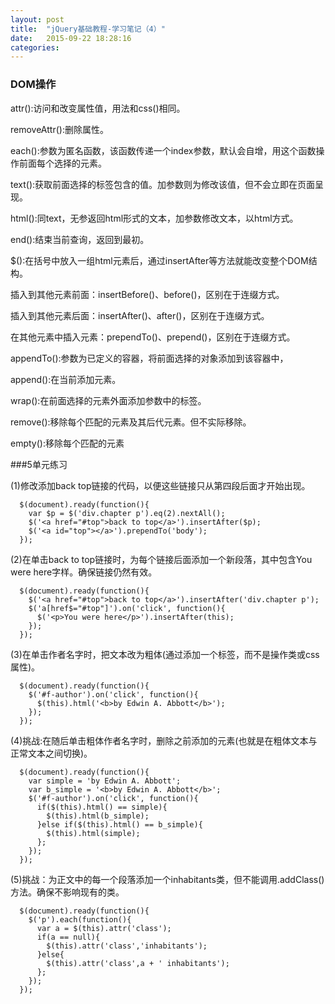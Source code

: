```yaml
---
layout: post
title:  "jQuery基础教程-学习笔记（4）"
date:   2015-09-22 18:28:16
categories:
---
```


### DOM操作

attr():访问和改变属性值，用法和css()相同。

removeAttr():删除属性。

each():参数为匿名函数，该函数传递一个index参数，默认会自增，用这个函数操作前面每个选择的元素。

text():获取前面选择的标签包含的值。加参数则为修改该值，但不会立即在页面呈现。

html():同text，无参返回html形式的文本，加参数修改文本，以html方式。

end():结束当前查询，返回到最初。

$():在括号中放入一组html元素后，通过insertAfter等方法就能改变整个DOM结构。

插入到其他元素前面：insertBefore()、before()，区别在于连缀方式。

插入到其他元素后面：insertAfter()、after()，区别在于连缀方式。

在其他元素中插入元素：prependTo()、prepend()，区别在于连缀方式。

appendTo():参数为已定义的容器，将前面选择的对象添加到该容器中，

append():在当前添加元素。

wrap():在前面选择的元素外面添加参数中的标签。

remove():移除每个匹配的元素及其后代元素。但不实际移除。

empty():移除每个匹配的元素

###5单元练习

(1)修改添加back top链接的代码，以便这些链接只从第四段后面才开始出现。

      $(document).ready(function(){
        var $p = $('div.chapter p').eq(2).nextAll();
        $('<a href="#top">back to top</a>').insertAfter($p);
        $('<a id="top"></a>').prependTo('body');
      });

(2)在单击back to top链接时，为每个链接后面添加一个新段落，其中包含You were here字样。确保链接仍然有效。


      $(document).ready(function(){
        $('<a href="#top">back to top</a>').insertAfter('div.chapter p');
        $('a[href$="#top"]').on('click', function(){
          $('<p>You were here</p>').insertAfter(this);
        });
      });

(3)在单击作者名字时，把文本改为粗体(通过添加一个标签，而不是操作类或css属性)。

      $(document).ready(function(){
        $('#f-author').on('click', function(){
          $(this).html('<b>by Edwin A. Abbott</b>');
        });
      });

(4)挑战:在随后单击粗体作者名字时，删除之前添加的元素(也就是在粗体文本与正常文本之间切换)。

      $(document).ready(function(){
        var simple = 'by Edwin A. Abbott';
        var b_simple = '<b>by Edwin A. Abbott</b>';
        $('#f-author').on('click', function(){
          if($(this).html() == simple){
            $(this).html(b_simple);
          }else if($(this).html() == b_simple){
            $(this).html(simple);
          };
        });
      });

(5)挑战：为正文中的每一个段落添加一个inhabitants类，但不能调用.addClass()方法。确保不影响现有的类。

      $(document).ready(function(){
        $('p').each(function(){
          var a = $(this).attr('class');
          if(a == null){
            $(this).attr('class','inhabitants');
          }else{
            $(this).attr('class',a + ' inhabitants');
          };
        });
      });
